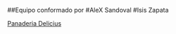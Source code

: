 
##Equipo conformado por
#AleX Sandoval
#Isis Zapata

[Panaderia Delicius](https://isiszapatahn.github.io/)
